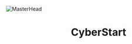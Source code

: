 ![MasterHead](https://patika-cohorts-prod.s3-eu-central-1.amazonaws.com/editor/fYByhvHkWi2i9EHfo/CGPQW5cpYRoAEsFsk-image.png)
<h1 align="center">CyberStart</h1>
